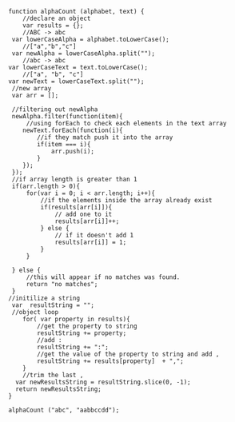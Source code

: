         function alphaCount (alphabet, text) {
            //declare an object
            var results = {};
            //ABC -> abc
         var lowerCaseAlpha = alphabet.toLowerCase();    
            //["a","b","c"]
         var newAlpha = lowerCaseAlpha.split("");
            //abc -> abc
        var lowerCaseText = text.toLowerCase();
            //["a", "b", "c"]
        var newText = lowerCaseText.split("");
         //new array
         var arr = [];
         
         //filtering out newAlpha
         newAlpha.filter(function(item){
             //using forEach to check each elements in the text array
            newText.forEach(function(i){
                //if they match push it into the array
                if(item === i){
                    arr.push(i);
                }
            });
         });
         //if array length is greater than 1
         if(arr.length > 0){
             for(var i = 0; i < arr.length; i++){
                 //if the elements inside the array already exist
                 if(results[arr[i]]){
                     // add one to it
                     results[arr[i]]++;
                 } else {
                     // if it doesn't add 1
                     results[arr[i]] = 1;
                 }
             } 
             
         } else {
             //this will appear if no matches was found. 
             return "no matches";
         }
        //initilize a string
         var  resultString = "";
         //object loop
            for( var property in results){
                //get the property to string
                resultString += property;
                //add :
                resultString += ":";
                //get the value of the property to string and add ,
                resultString += results[property]  + ",";
            }
            //trim the last ,
          var newResultsString = resultString.slice(0, -1);
          return newResultsString;
        }
        
        alphaCount ("abc", "aabbccdd");
